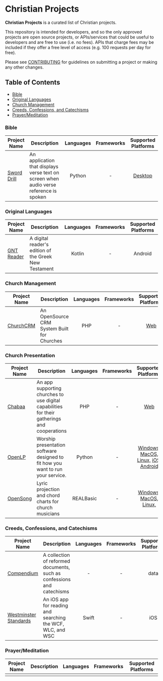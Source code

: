 # Christian Projects

**Christian Projects** is a curated list of Christian projects.

This repository is intended for developers, and so the only approved projects are open source projects, or APIs/services that could be useful to developers and are free to use (i.e. no fees). APIs that charge fees may be included if they offer a free level of access (e.g. 100 requests per day for free).

Please see [CONTRIBUTING](CONTRIBUTING.md) for guidelines on submitting a project or making any other changes.

## Table of Contents

- [Bible](#bible)
- [Original Languages](#original-languages)
- [Church Management](#church-management)
- [Creeds, Confessions, and Catechisms](#creeds-confessions-and-catechisms)
- [Prayer/Meditation](#prayermeditation)

### Bible

Project Name | Description | Languages | Frameworks | Supported Platforms
--- | --- | :-: | :-: | :-:
[Sword Drill](https://github.com/meichthys/sword_drill) | An application that displays verse text on screen when audio verse reference is spoken | Python | - | [Desktop](https://github.com/meichthys/sword_drill/releases)

### Original Languages

Project Name | Description | Languages | Frameworks | Supported Platforms
--- | --- | :-: | :-: | :-:
[GNT Reader](https://github.com/mattrob33/sblgnt-reader) | A digital reader's edition of the Greek New Testament | Kotlin | - | Android

### Church Management

Project Name | Description | Languages | Frameworks | Supported Platforms
--- | --- | :-: | :-: | :-:
[ChurchCRM](https://github.com/ChurchCRM/CRM) | An OpenSource CRM System Built for Churches | PHP | - | [Web](https://churchcrm.io/)

### Church Presentation

Project Name | Description | Languages | Frameworks | Supported Platforms
--- | --- | :-: | :-: | :-:
[Chabaa](https://github.com/dioniswe/chabaa) | An app supporting churches to use digital capabilities for their gatherings and cooperations | PHP | - | [Web](https://github.com/dioniswe/chabaa#installation)
[OpenLP](https://gitlab.com/openlp) | Worship presentation software designed to fit how you want to run your service. | Python | - | [Windows, MacOS, Linux,](https://openlp.org/) [iOS,](https://apps.apple.com/us/app/openlp-remote/id1096218725) [Android](https://play.google.com/store/apps/details?id=org.openlp.android2)
[OpenSong](https://sourceforge.net/projects/opensong/) | Lyric projection and chord charts for church musicians | REALBasic | - | [Windows, MacOS, Linux,](https://sourceforge.net/projects/opensong/files/latest/download)

### Creeds, Confessions, and Catechisms

Project Name | Description | Languages | Frameworks | Supported Platforms
--- | --- | :-: | :-: | :-:
[Compendium](https://github.com/reformed-standards/compendium) | A collection of reformed documents, such as confessions and catechisms | - | - | data
[Westminster Standards](https://github.com/mattrob33/westminster-ios) | An iOS app for reading and searching the WCF, WLC, and WSC | Swift | - | iOS

### Prayer/Meditation

Project Name | Description | Languages | Frameworks | Supported Platforms
--- | --- | :-: | :-: | :-:
 |  |  |  |
